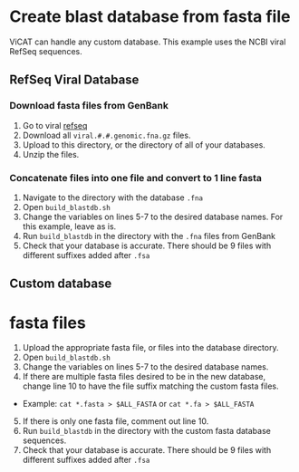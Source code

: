 # Create blast database from fasta file

ViCAT can handle any custom database. This example uses the NCBI viral RefSeq sequences. 

## RefSeq Viral Database

### Download fasta files from GenBank

1. Go to viral [refseq](https://ftp.ncbi.nlm.nih.gov/refseq/release/viral/)
2. Download all `viral.#.#.genomic.fna.gz` files.
3. Upload to this directory, or the directory of all of your databases.
4. Unzip the files. 

### Concatenate files into one file and convert to 1 line fasta

1. Navigate to the directory with the database `.fna` 
2. Open `build_blastdb.sh`
3. Change the variables on lines 5-7 to the desired database names. For this example, leave as is.
4. Run `build_blastdb` in the directory with the `.fna` files from GenBank
5. Check that your database is accurate. There should be 9 files with different suffixes added after `.fsa`

## Custom database

# fasta files

1. Upload the appropriate fasta file, or files into the database directory.
2. Open `build_blastdb.sh`
3. Change the variables on lines 5-7 to the desired database names.
4. If there are multiple fasta files desired to be in the new database, change line 10 to have the file suffix matching the custom fasta files.
  - Example: `cat *.fasta > $ALL_FASTA` or `cat *.fa > $ALL_FASTA`
5. If there is only one fasta file, comment out line 10.
6. Run `build_blastdb` in the directory with the custom fasta database sequences.
7. Check that your database is accurate. There should be 9 files with different suffixes added after `.fsa`


